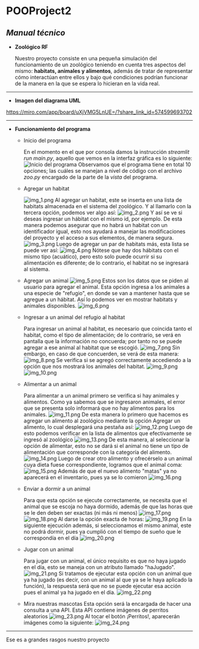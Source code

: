 # POOProject2

## *Manual técnico*
* **Zoológico RF**

  Nuestro proyecto consiste en una pequeña simulación del funcionamiento de un zoológico 
  teniendo en cuenta tres aspectos del mismo: **habitats, animales y alimentos**,
  además de tratar de representar cómo interactúan entre ellos y bajo qué condiciones
  podrían funcionar de la manera en la que se espera lo hicieran en la vida real.

***

* **Imagen del diagrama UML**

 <https://miro.com/app/board/uXjVMG5LnUE=/?share_link_id=574599693702>
***
  * **Funcionamiento del programa**
    * Inicio del programa

      En el momento en el que por consola damos la instrucción
    _streamlit run main.py_, aquello que vemos en la interfaz gráfica es lo siguiente:
    ![Inicio del programa](img.png)
    Observamos que el programa tiene en total 10 opciones;
    las cuáles se manejan a nivel de código con el archivo _zoo.py_ encargado de la parte de la
    _vista_ del programa.
    
    * Agregar un habitat

       ![img_1.png](img_1.png)
     Al agregar un habitat, este se inserta en una lista de habitats almacenada en el sistema del
     zoológico. Y al llamarlo con la tercera opción, podemos ver algo así:
     ![img_2.png](img_2.png)
     Y así se ve si deseas ingresar un hábitat con el mismo id, por ejemplo. De esta manera podemos asegurar
    que no habrá un habitat con un identificador igual, esto nos ayudará a manejar las modificaciones del
    proyecto y el acceso a sus elementos, de manera segura.
    ![img_3.png](img_3.png)
    Luego de agregar un par de habitats más, esta lista se puede ver así:
    ![img_4.png](img_4.png)
    Nótese que hay dos hábitats con el mismo tipo (acuático), pero esto solo puede ocurrir
    si su alimentación es diferente; de lo contrario, el habitat no se ingresará al sistema.
    * Agregar un animal 
    ![img_5.png](img_5.png)
    Estos son los datos que se piden al usuario para agregar el animal. Esta opción ingresa a los
    animales a una especie de "refugio", en donde se van a mantener hasta que se agregue a un hábitat.
    Así lo podemos ver en mostrar habitats y animales disponibles.
    ![img_6.png](img_6.png)
    * Ingresar a un animal del refugio al habitat
    
      Para ingresar un animal al habitat, es necesario que coincida tanto el habitat, como el tipo de alimentación;
    de lo contrario, se verá en pantalla que la información no concuerda; por tanto no se puede agregar a ese animal
    al habitat que se escogió.
    ![img_7.png](img_7.png)
    Sin embargo, en caso de que concuerden, se verá de esta manera:
    ![img_8.png](img_8.png)
    Se verifica si se agregó correctamente accediendo a la opción que nos mostrará los animales del habitat.
    ![img_9.png](img_9.png)
    ![img_10.png](img_10.png)
    * Alimentar a un animal
    
      Para alimentar a un animal primero se verifica si hay animales y alimentos. Como ya sabemos que
    se ingresaron animales, el error que se presenta solo informará que no hay alimentos para los animales.
    ![img_11.png](img_11.png)
    De esta manera lo primero que hacemos es agregar un alimento al zoológico mediante la opción
    Agregar un alimento, lo cual desplegará una pestaña así:
    ![img_12.png](img_12.png)
    Luego de esto podemos verificar en la lista de alimentos que efectivamente se ingresó al zoológico
    ![img_13.png](img_13.png)
    De esta manera, al seleccionar la opción de alimentar, esto no se dará si el animal no tiene un tipo de
    alimentación que corresponde con la categoría del alimento.
    ![img_14.png](img_14.png)
    Luego de crear otro alimento y ofrecérselo a un animal cuya dieta fuese correspondiente, logramos que el animal coma:
    ![img_15.png](img_15.png)
    Además de que el nuevo alimento "matas" ya no aparecerá en el inventario, pues ya se lo comieron
    ![img_16.png](img_16.png)
    * Enviar a dormir a un animal

      Para que esta opción se ejecute correctamente, se necesita que el animal que se escoja no haya dormido, además
    de que las horas que se le den deben ser exactas (ni más ni menos)
    ![img_17.png](img_17.png)
    ![img_18.png](img_18.png)
    Al darse la opción exacta de horas:
    ![img_19.png](img_19.png)
    En la siguiente ejecución además, si seleccionamos el mismo animal, este no podrá dormir, pues ya
    cumplió con el tiempo de sueño que le correspondía en el día
    ![img_20.png](img_20.png)
    * Jugar con un animal

      Para jugar con un animal, el único requisito es que no haya jugado en el día, esto se maneja con
      un atributo llamado "haJugado".
    ![img_21.png](img_21.png)
    Si tratamos de ejecutar esta opción con un animal que ya ha jugado (es decir, con un animal al que ya se
    le haya aplicado la función), la respuesta será que no se puede ejecutar esa acción pues el animal ya 
    ha jugado en el día.
    ![img_22.png](img_22.png)
    * Mira nuestras mascotas
      Esta opción será la encargada de hacer una consulta a una API. Esta API contiene imágenes de perritos aleatorios
    ![img_23.png](img_23.png)
    Al tocar el botón ¡Perritos!, aparecerán imágenes como la siguiente:
    ![img_24.png](img_24.png)
***
Ese es a grandes rasgos nuestro proyecto